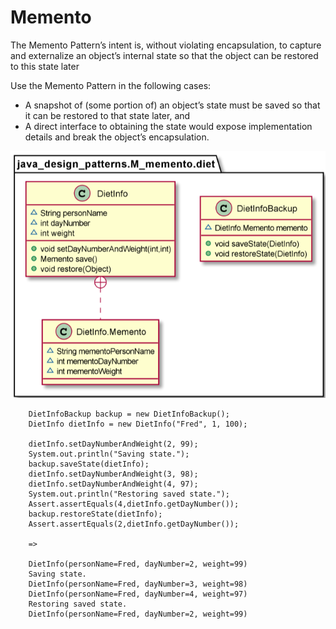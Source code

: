 # Memento

The Memento Pattern’s intent is, without violating encapsulation, to capture and externalize an object’s internal state so that the object can be restored to this state later 

Use the Memento Pattern in the following cases:
* A snapshot of (some portion of) an object’s state must be saved so that it can be restored to that state later, and
* A direct interface to obtaining the state would expose implementation details and break the object’s encapsulation.

![img_1.png](img_1.png)

        DietInfoBackup backup = new DietInfoBackup();
        DietInfo dietInfo = new DietInfo("Fred", 1, 100);

        dietInfo.setDayNumberAndWeight(2, 99);
        System.out.println("Saving state.");
        backup.saveState(dietInfo);
        dietInfo.setDayNumberAndWeight(3, 98);
        dietInfo.setDayNumberAndWeight(4, 97);
        System.out.println("Restoring saved state.");
        Assert.assertEquals(4,dietInfo.getDayNumber());
        backup.restoreState(dietInfo);
        Assert.assertEquals(2,dietInfo.getDayNumber());

        =>

        DietInfo(personName=Fred, dayNumber=2, weight=99)
        Saving state.
        DietInfo(personName=Fred, dayNumber=3, weight=98)
        DietInfo(personName=Fred, dayNumber=4, weight=97)
        Restoring saved state.
        DietInfo(personName=Fred, dayNumber=2, weight=99)